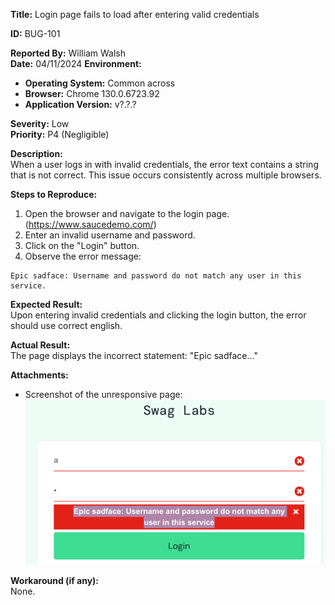 **Title:** Login page fails to load after entering valid credentials

**ID:** BUG-101

**Reported By:** William Walsh  
**Date:** 04/11/2024
**Environment:**
- **Operating System:** Common across
- **Browser:** Chrome 130.0.6723.92
- **Application Version:** v?.?.?

**Severity:** Low  
**Priority:** P4 (Negligible)

**Description:**  
When a user logs in with invalid credentials, the error text contains a string that is not correct. This issue occurs consistently across multiple browsers.

**Steps to Reproduce:**
1. Open the browser and navigate to the login page.(https://www.saucedemo.com/)
2. Enter an invalid username and password.
3. Click on the "Login" button.
4. Observe the error message:
```
Epic sadface: Username and password do not match any user in this service.
```
**Expected Result:**  
Upon entering invalid credentials and clicking the login button, the error should use correct english.

**Actual Result:**  
The page displays the incorrect statement: "Epic sadface..."

**Attachments:**
- Screenshot of the unresponsive page: ![img.png](img.png)

**Workaround (if any):**  
None.